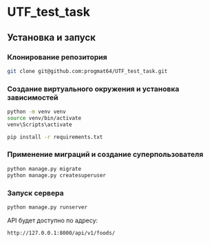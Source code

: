 # UTF_test_task

## Установка и запуск

### Клонирование репозитория
```bash
git clone git@github.com:progmat64/UTF_test_task.git
```

### Создание виртуального окружения и установка зависимостей
```bash
python -m venv venv
source venv/bin/activate
venv\Scripts\activate

pip install -r requirements.txt
```

### Применение миграций и создание суперпользователя
```bash
python manage.py migrate
python manage.py createsuperuser
```

### Запуск сервера
```bash
python manage.py runserver
```
API будет доступно по адресу:
```
http://127.0.0.1:8000/api/v1/foods/
```
